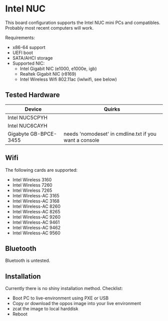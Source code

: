 # Intel NUC

This board configuration supports the Intel NUC mini PCs and compatibles. 
Probably most recent computers will work.

Requirements:
- x86-64 support
- UEFI boot
- SATA/AHCI storage
- Supported NIC:
  - Intel Gigabit NIC (e1000, e1000e, igb)
  - Realtek Gigabit NIC (r8169)
  - Intel Wireless Wifi 802.11ac (iwlwifi, see below)

## Tested Hardware

| Device | Quirks | 
|--------|-----------|
| Intel NUC5CPYH |  |
| Intel NUC6CAYH |  |
| Gigabyte GB-BPCE-3455 | needs 'nomodeset' in cmdline.txt if you want a console |


## Wifi

The following cards are supported:

- Intel Wireless 3160
- Intel Wireless 7260
- Intel Wireless 7265
- Intel Wireless-AC 3165
- Intel Wireless-AC 3168
- Intel Wireless-AC 8260
- Intel Wireless-AC 8265
- Intel Wireless-AC 9260
- Intel Wireless-AC 9461
- Intel Wireless-AC 9462
- Intel Wireless-AC 9560

## Bluetooth

Bluetooth is untested.

## Installation

Currently there is no shiny installation method. Checklist:
- Boot PC to live-environment using PXE or USB
- Copy or download the oppos image into your live environment
- zcat the image to local harddisk
- Reboot

